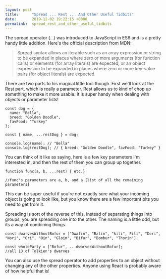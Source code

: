 ```yaml
---
layout: post
title:      "Spread ... Rest ... And Other Useful Tidbits"
date:       2019-12-02 19:22:15 +0000
permalink:  spread_rest_and_other_useful_tidbits
---
```



The spread operator (...) was introduced to JavaScript in ES6 and is a pretty handy little addition. Here's the official description from MDN:
> Spread syntax allows an iterable such as an array expression or string to be expanded in places where zero or more arguments (for function calls) or elements (for array literals) are expected, or an object expression to be expanded in places where zero or more key-value pairs (for object literals) are expected.
> 

There are two parts to his magical little tool though. First we'll look at the Rest part, which is really a parameter. Rest allows us to kind of chop up something to make it more usable. It is super handy when dealing with objects or parameter lists!

```
const dog = {
  name: "Bella",
  breed: "Golden Doodle",
  favFood: "Turkey"
};

const { name, ...restDog } = dog;

console.log(name); // "Bella"
console.log(restDog); // { breed: "Golden Doodle", favFood: "Turkey" }
```
You can think of it like as saying, here is a few key parameters I'm interested in, and then the rest of them you can group up together. 
```
function func(a, b, ...rest) { etc.}

//func's parameters are a, b, and a [list of all the remaining parameters]
```
This can be super useful if you're not exactly sure what your incoming object is going to look like, but you know there are a few important bits you need to get from it. 

Spreading is sort of the reverse of this. Instead of separating things into groups, you are spreading one into the other. The naming is a little odd, but its a way of combining things. 
```
const dwarvesWithoutBofur = ["Dwalin", "Balin", "kili", Fili", "Dori", "Nori", "Ori", "Oin", "Gloin", "Bifur", "Bombur", "Thorin"];

const wholeParty = ["Bofur", ...dwarvesWithoutBofur];
//all 13 of Tolkien's dwarves
```

You can also use the spread operator to add properties to an object without changing any of the other properties. Anyone using React is probably aware of how helpful that is!
